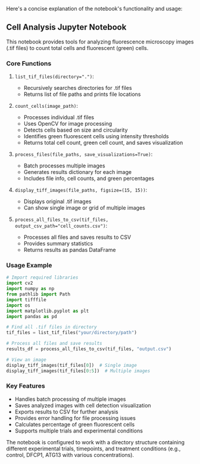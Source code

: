 Here's a concise explanation of the notebook's functionality and usage:

## Cell Analysis Jupyter Notebook

This notebook provides tools for analyzing fluorescence microscopy images (.tif files) to count total cells and fluorescent (green) cells. 

### Core Functions

1. `list_tif_files(directory=".")`:
   - Recursively searches directories for .tif files
   - Returns list of file paths and prints file locations

2. `count_cells(image_path)`:
   - Processes individual .tif files
   - Uses OpenCV for image processing
   - Detects cells based on size and circularity
   - Identifies green fluorescent cells using intensity thresholds
   - Returns total cell count, green cell count, and saves visualization

3. `process_files(file_paths, save_visualizations=True)`:
   - Batch processes multiple images
   - Generates results dictionary for each image
   - Includes file info, cell counts, and green percentages

4. `display_tiff_images(file_paths, figsize=(15, 15))`:
   - Displays original .tif images
   - Can show single image or grid of multiple images

5. `process_all_files_to_csv(tif_files, output_csv_path="cell_counts.csv")`:
   - Processes all files and saves results to CSV
   - Provides summary statistics
   - Returns results as pandas DataFrame

### Usage Example

```python
# Import required libraries
import cv2
import numpy as np
from pathlib import Path
import tifffile
import os
import matplotlib.pyplot as plt
import pandas as pd

# Find all .tif files in directory
tif_files = list_tif_files("your/directory/path")

# Process all files and save results
results_df = process_all_files_to_csv(tif_files, "output.csv")

# View an image
display_tiff_images(tif_files[0])  # Single image
display_tiff_images(tif_files[0:5])  # Multiple images
```

### Key Features
- Handles batch processing of multiple images
- Saves analyzed images with cell detection visualization
- Exports results to CSV for further analysis
- Provides error handling for file processing issues
- Calculates percentage of green fluorescent cells
- Supports multiple trials and experimental conditions

The notebook is configured to work with a directory structure containing different experimental trials, timepoints, and treatment conditions (e.g., control, DFCP1, ATG13 with various concentrations).